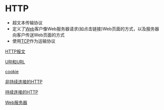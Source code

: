 # HTTP

- 超文本传输协议
- 定义了[Web](Web.md)客户像Web服务器请求(如点击链接)Web页面的方式，以及服务器向客户传送Web页面的方式
- 使用[TCP](Network_TCP_Protocol.md)作为运输协议

[HTTP报文](HTTP报文.md)

[URI和URL](Http_URL_And_URI.md)

[cookie](cookie.md)

[非持续连接的HTTP](非持续连接的HTTP.md)

[持续连接的HTTP](持续连接的HTTP.md)

[Web服务器](http_Web服务器.md)